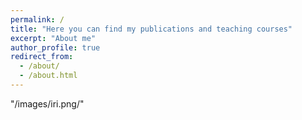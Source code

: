 ```yaml
---
permalink: /
title: "Here you can find my publications and teaching courses"
excerpt: "About me"
author_profile: true
redirect_from: 
  - /about/
  - /about.html
---
```

"/images/iri.png/"
